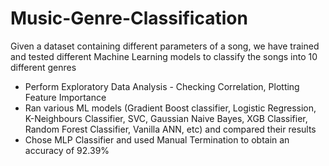 # Music-Genre-Classification
Given a dataset containing different parameters of a song, we have trained and tested different Machine Learning models to classify the songs into 10 different genres

- Perform Exploratory Data Analysis - Checking Correlation, Plotting Feature Importance
- Ran various ML models (Gradient Boost classifier, Logistic Regression, K-Neighbours Classifier, SVC, Gaussian Naive Bayes, XGB Classifier, Random Forest Classifier, Vanilla ANN, etc) and compared their results
- Chose MLP Classifier and used Manual Termination to obtain an accuracy of 92.39%
